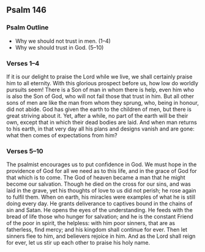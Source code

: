 ## Psalm 146

### Psalm Outline

- Why we should not trust in men. (1–4)
- Why we should trust in God. (5–10)

### Verses 1–4

If it is our delight to praise the Lord while we live, we shall certainly praise him to all eternity. With this glorious prospect before us, how low do worldly pursuits seem! There is a Son of man in whom there is help, even him who is also the Son of God, who will not fail those that trust in him. But all other sons of men are like the man from whom they sprung, who, being in honour, did not abide. God has given the earth to the children of men, but there is great striving about it. Yet, after a while, no part of the earth will be their own, except that in which their dead bodies are laid. And when man returns to his earth, in that very day all his plans and designs vanish and are gone: what then comes of expectations from him?

### Verses 5–10

The psalmist encourages us to put confidence in God. We must hope in the providence of God for all we need as to this life, and in the grace of God for that which is to come. The God of heaven became a man that he might become our salvation. Though he died on the cross for our sins, and was laid in the grave, yet his thoughts of love to us did not perish; he rose again to fulfil them. When on earth, his miracles were examples of what he is still doing every day. He grants deliverance to captives bound in the chains of sin and Satan. He opens the eyes of the understanding. He feeds with the bread of life those who hunger for salvation; and he is the constant Friend of the poor in spirit, the helpless: with him poor sinners, that are as fatherless, find mercy; and his kingdom shall continue for ever. Then let sinners flee to him, and believers rejoice in him. And as the Lord shall reign for ever, let us stir up each other to praise his holy name.

